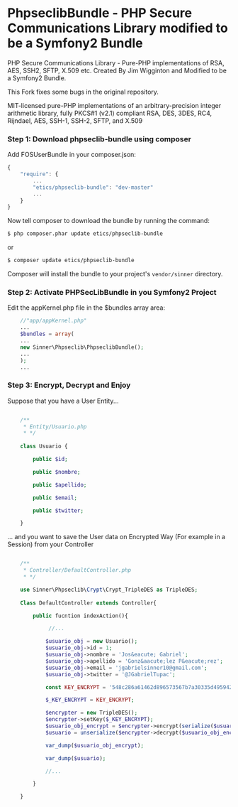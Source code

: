 # PhpseclibBundle - PHP Secure Communications Library modified to be a Symfony2 Bundle

PHP Secure Communications Library - Pure-PHP implementations of RSA, AES, SSH2, SFTP, X.509 etc. Created By Jim Wigginton and Modified to be a Symfony2 Bundle.

This Fork fixes some bugs in the original repository.

MIT-licensed pure-PHP implementations of an arbitrary-precision integer
arithmetic library, fully PKCS#1 (v2.1) compliant RSA, DES, 3DES, RC4, Rijndael,
AES, SSH-1, SSH-2, SFTP, and X.509


### Step 1: Download phpseclib-bundle using composer

Add FOSUserBundle in your composer.json:

```js
{
    "require": {
        ...
        "etics/phpseclib-bundle": "dev-master"
        ...
    }
}
```

Now tell composer to download the bundle by running the command:

``` bash
$ php composer.phar update etics/phpseclib-bundle
```
or


``` bash
$ composer update etics/phpseclib-bundle
```

Composer will install the bundle to your project's `vendor/sinner` directory.

### Step 2: Activate PHPSecLibBundle in you Symfony2 Project

Edit the appKernel.php file in the $bundles array area:

```php
    //"app/appKernel.php"
    ...
    $bundles = array(
	...
	new Sinner\Phpseclib\PhpseclibBundle();
	...
    );
    ...
```

### Step 3: Encrypt, Decrypt and Enjoy

Suppose that you have a User Entity...

```php

    /**
     * Entity/Usuario.php
     * */   
    
    class Usuario {

        public $id;

        public $nombre;

        public $apellido;

        public $email;

        public $twitter;

    }

```

... and you want to save the User data on Encrypted Way (For example in a Session) from your Controller

```php

    /**
     * Controller/DefaultController.php
     * */

    use Sinner\Phpseclib\Crypt\Crypt_TripleDES as TripleDES;
    
    Class DefaultController extends Controller{

        public fucntion indexAction(){

             //...

            $usuario_obj = new Usuario();
            $usuario_obj->id = 1;
            $usuario_obj->nombre = 'Jos&eacute; Gabriel';
            $usuario_obj->apellido = 'Gonz&aacute;lez P&eacute;rez';
            $usuario_obj->email = 'jgabrielsinner10@gmail.com';
            $usuario_obj->twitter = '@JGabrielTupac';

            const KEY_ENCRYPT = '548c286a61462d896573567b7a30335d4959427e5c7a675e325b6c7a7c';

            $_KEY_ENCRYPT = KEY_ENCRYPT;

            $encrypter = new TripleDES();
            $encrypter->setKey($_KEY_ENCRYPT);
            $usuario_obj_encrypt = $encrypter->encrypt(serialize($usuario_obj));
            $usuario = unserialize($encrypter->decrypt($usuario_obj_encrypt));

            var_dump($usuario_obj_encrypt);

            var_dump($usuario);

            //...

        }

    }
   

```